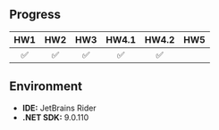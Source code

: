 ## Progress

| HW1  | HW2  | HW3  | HW4.1  | HW4.2  | HW5  |
|:----:|:----:|:----:|:----:|:----:|:----:|
| ✅   | ✅   | ✅   | ✅   | ✅   |      |



## Environment
- **IDE:** JetBrains Rider
- **.NET SDK:** 9.0.110
